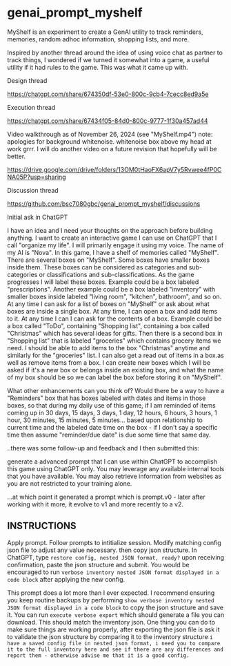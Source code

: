 # genai_prompt_myshelf
MyShelf is an experiment to create a GenAI utility to track reminders, memories, random adhoc information, shopping lists, and more.

Inspired by another thread around the idea of using voice chat as partner to track things, I wondered if we turned it somewhat into a game, a useful utility if it had rules to the game. This was what it came up with.

Design thread

https://chatgpt.com/share/674350df-53e0-800c-9cb4-7cecc8ed9a5e

Execution thread

https://chatgpt.com/share/67434f05-84d0-800c-9777-1f30a457ad44

Video walkthrough as of November 26, 2024 (see "MyShelf.mp4") 
note: apologies for background whitenoise. whitenoise box above my head at work grrr. I will do another video on a future revision that hopefully will be better.

https://drive.google.com/drive/folders/13OM0tHaoFX6apV7y5Rvwee4fP0CNA05P?usp=sharing

Discussion thread

https://github.com/bsc7080gbc/genai_prompt_myshelf/discussions

Initial ask in ChatGPT

I have an idea and I need your thoughts on the approach before building anything. I want to create an interactive game I can use on ChatGPT that I call "organize my life". I will primarily engage it using my voice. The name of my AI is "Nova". In this game, I have a shelf of memories called "MyShelf". There are several boxes on "MyShelf". Some boxes have smaller boxes inside them. These boxes can be considered as categories and sub-categories or classifications and sub-classifications. As the game progresses I will label these boxes. Example could be a box labeled "prescriptions". Another example could be a box labeled "inventory" with smaller boxes inside labeled "living room", "kitchen", bathroom", and so on. At any time I can ask for a list of boxes on "MyShelf" or ask about what boxes are inside a single box. At any time, I can open a box and add items to it. At any time I can I can ask for the contents of a box. Example could be a box called "ToDo", containing "Shopping list", containing a box called "Christmas" which has several ideas for gifts. Then there is a second box in "Shopping list" that is labeled "groceries" which contains grocery items we need. I should be able to add items to the box "Christmas" anytime and similarly for the "groceries" list. I can also get a read out of items in a box.as well as remove items from a box. I can create new boxes which I will be asked if it's a new box or belongs inside an existing box, and what the name of my box should be so we can label the box before storing it on "MyShelf".

What other enhancements can you think of? Would there be a way to have a "Reminders" box that has boxes labeled with dates and items in those boxes, so that during my daily use of this game, if I am reminded of items coming up in 30 days, 15 days, 3 days, 1 day, 12 hours, 6 hours, 3 hours, 1 hour, 30 minutes, 15 minutes, 5 minutes... based upon relationship to current time and the labeled date time on the box - if I don't say a specific time then assume "reminder/due date" is due some time that same day.

..there was some follow-up and feedback and I then submitted this:

generate a advanced prompt that I can use within ChatGPT to accomplish this game using ChatGPT only. You may leverage any available internal tools that you have available. You may also retrieve information from websites as you are not restricted to your training alone.

...at which point it generated a prompt which is prompt.v0 - later after working with it more, it evolve to v1 and more recently to a v2.

## INSTRUCTIONS

Apply prompt. Follow prompts to intitialize session. Modify matching config json file to adjust any value necessary. then copy json structure. In ChatGPT, type ```restore config, nested JSON format, ready?``` upon receiving confirmation, paste the json structure and submit. You would be encouraged to run ```verbose inventory nested JSON format displayed in a code block``` after applying the new config. 

This prompt does a lot more than I ever expected. I recommend ensuring you keep routine backups by performing ```show verbose inventory nested JSON format displayed in a code block``` to copy the json structure and save it. You can run ```execute verbose export``` which should generate a file you can download. This should match the inventory json. One thing you can do to make sure things are working properly, after exporting the json file is ask it to validate the json structure by comparing it to the inventory structure ```i have a saved config file in nested json format, i need you to compare it to the full inventory here and see if there are any differences and report them - otherwise advise me that it is a good config.```


